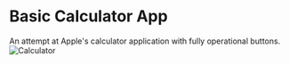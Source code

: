 # Basic Calculator App

An attempt at Apple's calculator application with fully operational buttons.\
![Calculator](https://github.com/ldizon8/iOS-Development/blob/master/BasicCalculator/1.png)


